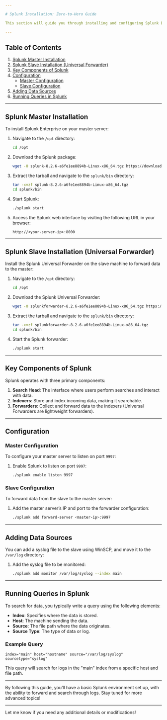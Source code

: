 ```yaml
---

# Splunk Installation: Zero-to-Hero Guide

This section will guide you through installing and configuring Splunk Enterprise (Master) and a Universal Forwarder (Slave) for data forwarding. We will also cover the key Splunk components and provide a brief introduction to writing queries in Splunk.

---
```


## Table of Contents
1. [Splunk Master Installation](#splunk-master-installation)
2. [Splunk Slave Installation (Universal Forwarder)](#splunk-slave-installation-universal-forwarder)
3. [Key Components of Splunk](#key-components-of-splunk)
4. [Configuration](#configuration)
   - [Master Configuration](#master-configuration)
   - [Slave Configuration](#slave-configuration)
5. [Adding Data Sources](#adding-data-sources)
6. [Running Queries in Splunk](#running-queries-in-splunk)

---

## Splunk Master Installation

To install Splunk Enterprise on your master server:

1. Navigate to the `/opt` directory:
   ```bash
   cd /opt
   ```
2. Download the Splunk package:
   ```bash
   wget -O splunk-8.2.6-a6fe1ee8894b-Linux-x86_64.tgz https://download.splunk.com/products/splunk/releases/8.2.6/linux/splunk-8.2.6-a6fe1ee8894b-Linux-x86_64.tgz
   ```
3. Extract the tarball and navigate to the `splunk/bin` directory:
   ```bash
   tar -xvzf splunk-8.2.6-a6fe1ee8894b-Linux-x86_64.tgz
   cd splunk/bin
   ```
4. Start Splunk:
   ```bash
   ./splunk start
   ```
5. Access the Splunk web interface by visiting the following URL in your browser:
   ```
   http://<your-server-ip>:8000
   ```

---

## Splunk Slave Installation (Universal Forwarder)

Install the Splunk Universal Forwarder on the slave machine to forward data to the master:

1. Navigate to the `/opt` directory:
   ```bash
   cd /opt
   ```
2. Download the Splunk Universal Forwarder:
   ```bash
   wget -O splunkforwarder-8.2.6-a6fe1ee8894b-Linux-x86_64.tgz https://download.splunk.com/products/universalforwarder/releases/8.2.6/linux/splunkforwarder-8.2.6-a6fe1ee8894b-Linux-x86_64.tgz
   ```
3. Extract the tarball and navigate to the `splunk/bin` directory:
   ```bash
   tar -xvzf splunkforwarder-8.2.6-a6fe1ee8894b-Linux-x86_64.tgz
   cd splunk/bin
   ```
4. Start the Splunk forwarder:
   ```bash
   ./splunk start
   ```

---

## Key Components of Splunk

Splunk operates with three primary components:

1. **Search Head**: The interface where users perform searches and interact with data.
2. **Indexers**: Store and index incoming data, making it searchable.
3. **Forwarders**: Collect and forward data to the indexers (Universal Forwarders are lightweight forwarders).

---

## Configuration

### Master Configuration
To configure your master server to listen on port `9997`:

1. Enable Splunk to listen on port `9997`:
   ```bash
   ./splunk enable listen 9997
   ```

### Slave Configuration
To forward data from the slave to the master server:

1. Add the master server’s IP and port to the forwarder configuration:
   ```bash
   ./splunk add forward-server <master-ip>:9997
   ```

---

## Adding Data Sources

You can add a syslog file to the slave using WinSCP, and move it to the `/var/log` directory:

1. Add the syslog file to be monitored:
   ```bash
   ./splunk add monitor /var/log/syslog --index main
   ```

---

## Running Queries in Splunk

To search for data, you typically write a query using the following elements:

- **Index**: Specifies where the data is stored.
- **Host**: The machine sending the data.
- **Source**: The file path where the data originates.
- **Source Type**: The type of data or log.

### Example Query
```spl
index="main" host="hostname" source="/var/log/syslog" sourcetype="syslog"
```

This query will search for logs in the "main" index from a specific host and file path.

---

By following this guide, you’ll have a basic Splunk environment set up, with the ability to forward and search through logs. Stay tuned for more advanced topics!

--- 

Let me know if you need any additional details or modifications!
